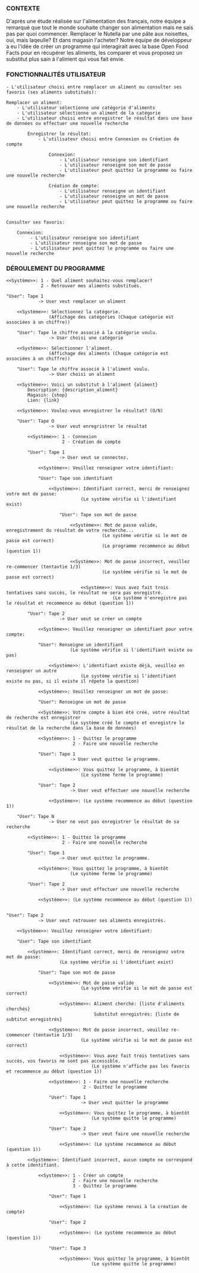    ### CONTEXTE
   
D'après une étude réalisée sur l'alimentation des français, notre équipe a remarqué que tout le monde souhaite changer son alimentation mais ne sais
pas par quoi commencer. Remplacer le Nutella par une pâte aux noisettes, oui, mais laqeulle? Et dans magasin l'acheter?
Notre équipe de développeur a eu l'idée de créer un programme qui interagirait avec la base Open Food Facts pour en récupérer les aliments, les comparer
et vous proposez un substitut plus sain à l'aliment qui vous fait envie.


   ### FONCTIONNALITÉS UTILISATEUR

    - L'utilisateur choisi entre remplacer un aliment ou consulter ses favoris (ses aliments substitués):

    Remplacer un aliment:
        - L'utilisateur sélectionne une catégorie d'aliments
        - L'utilisateur sélectionne un aliment de la catégorie
        - L'utilisateur choisi entre enregistrer le résultat dans une base de données ou effectuer une nouvelle recherche
        
            Enregistrer le résultat:
                - L'utilisateur choisi entre Connexion ou Création de compte
                
                    Connexion:
                        - L'utilisateur renseigne son identifiant
                        - L'utilisateur renseigne son mot de passe
                        - L'utilisateur peut quittez le programme ou faire une nouvelle recherche
                    
                    Création de compte:
                        - L'utilisateur renseigne un identifiant
                        - L'utilisateur renseigne un mot de passe
                        - L'utilisateur peut quittez le programme ou faire une nouvelle recherche
                        

    Consulter ses favoris:
    
        Connexion:
             - L'utilisateur renseigne son identifiant
             - L'utilisateur renseigne son mot de passe
             - L'utilisateur peut quittez le programme ou faire une nouvelle recherche
             
             
   ### DÉROULEMENT DU PROGRAMME
    
    <<Système>>: 1 - Quel aliment souhaitez-vous remplacer?
                 2 - Retrouver mes aliments substitués.
             
    "User": Tape 1
                -> User veut remplacer un aliment

        <<Système>>: Sélectionnez la catégorie.
                    (Affichage des catégories (Chaque catégorie est associées à un chiffre))
            
        "User": Tape le chiffre associé à la catégorie voulu.
                    -> User choisi une catégorie
            
        <<Système>>: Sélectionner l'aliment.
                    (Affichage des aliments (Chaque catégorie est associées à un chiffre))
            
        "User": Tape le chiffre associé à l'aliment voulu.
                    -> User choisi un aliment

        <<Système>>: Voici un substitut à l'aliment {aliment}
            Description: {description_aliment}
            Magasin: {shop}
            Lien: {link}
    
        <<Système>>: Voulez-vous enregistrer le résultat? (O/N)

        "User": Tape O
                    -> User veut enregristrer le résultat
        
            <<Système>>: 1 - Connexion
                         2 - Création de compte
                      
            "User": Tape 1
                        -> User veut se connectez.

                <<Système>>: Veuillez renseigner votre identifiant:
                
                "User": Tape son identifiant
                
                    <<Système>>: Identifiant correct, merci de renseignez votre mot de passe:
                                (Le système vérifie si l'identifiant exist)
                
                        "User": Tape son mot de passe
                        
                            <<Système>>: Mot de passe valide, enregistrement du résultat de votre recherche...
                                        (Le système vérifie si le mot de passe est correct)
                                        (Le programme recommence au début (question 1))

                            <<Système>>: Mot de passe incorrect, veuillez re-commencer (tentavtie 1/3)
                                        (Le système vérifie si le mot de passe est correct)
                            
                                <<Système>>: Vous avez fait trois tentatives sans succès, le résultat ne sera pas enregistré.
                                            (Le système n'enregistre pas le résultat et recommence au début (question 1))

            "User": Tape 2
                        -> User veut se créer un compte
            
                <<Système>>: Veuillez renseigner un identifiant pour votre compte:

                "User": Renseigne un identifiant
                            (Le système vérifie si l'identifiant existe ou pas)

                    <<Système>>: L'identifiant existe déjà, veuillez en renseigner un autre
                                (Le système vérifie si l'identifiant existe ou pas, si il existe il répete la question)
                
                <<Système>>: Veuillez renseigner un mot de passe:

                "User": Renseigne un mot de passe

                <<Système>>: Votre compte à bien été créé, votre résultat de recherche est enregistrer
                            (Le système créé le compte et enregistre le résultat de la recherche dans la base de données)

                <<Système>>: 1 - Quittez le programme
                             2 - Faire une nouvelle recherche

                "User": Tape 1
                            -> User veut quittez le programme.

                    <<Système>>: Vous quittez le programme, à bientôt
                                (Le système ferme le programme)
                
                "User": Tape 2
                            -> User veut effectuer une nouvelle recherche

                    <<Système>>: (Le système recommence au début (question 1))

        "User": Tape N
                    -> User ne veut pas enregistrer le résultat de sa recherche
            
            <<Système>>: 1 - Quittez le programme
                         2 - Faire une nouvelle recherche
                            
            "User": Tape 1
                        -> User veut quittez le programme.

                <<Système>>: Vous quittez le programme, à bientôt
                            (Le système ferme le programme)

            "User": Tape 2
                        -> User veut effectuer une nouvelle recherche

                <<Système>>: (Le système recommence au début (question 1))
        

    "User": Tape 2
                -> User veut retrouver ses aliments enregistrés.

        <<Système>>: Veuillez renseigner votre identifiant:

        "User": Tape son identifiant
                
            <<Système>>: Identifiant correct, merci de renseignez votre mot de passe:
                        (Le système vérifie si l'identifiant exist)
            
                "User": Tape son mot de passe
                    
                    <<Système>>: Mot de passe valide
                                (Le système vérifie si le mot de passe est correct)
                        
                        <<Système>>: Aliment cherché: {liste d'aliments cherchés}
                                     Substitut enregistrés: {liste de subtitut enregistrés}

                    <<Système>>: Mot de passe incorrect, veuillez re-commencer (tentavtie 1/3)
                                (Le système vérifie si le mot de passe est correct)
                        
                        <<Système>>: Vous avez fait trois tentatives sans succès, vos favoris ne sont pas accessible.
                                    (Le système n'affiche pas les favoris et recommence au début (question 1))

                    <<Système>>: 1 - Faire une nouvelle recherche
                                 2 - Quittez le programme

                    "User": Tape 1
                                -> User veut quitter le programme

                        <<Système>>: Vous quittez le programme, à bientôt
                                    (Le système quitte le programme)

                    "User": Tape 2
                                -> User veut faire une nouvelle recherche
                    
                        <<Système>>: (Le système recommence au début (question 1))

            <<Système>>: Identifiant incorrect, aucun compte ne correspond à cette identifiant.

                <<Système>>: 1 - Créer un compte
                             2 - Faire une nouvelle recherche
                             3 - Quittez le programme

                    "User": Tape 1
                    
                        <<Système>>: (Le système renvoi à la création de compte)

                    "User": Tape 2

                        <<Système>>: (Le système recommence au début (question 1))

                    "User": Tape 3

                        <<Système>>: Vous quittez le programme, à bientôt
                                    (Le système quitte le programme)

